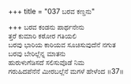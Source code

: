 +++
title = "037 ಬರವ ಕಣ್ಡನು"

+++
ಬರವ ಕಂಡನು ಪಾರ್ಥನೇನು  
ತ್ತರೆ ಕುಮಾರಿ ಕಠೋರ ಗತಿಯಲಿ  
ಬರವು ಭಾರಿಯ ಕಾರಿಯವ ಸೂಚಿಸುವುದೆನೆ ನಗುತ  
ಬರವು ಬೇರಿಲ್ಲೆನ್ನ ಮಾತನು  
ಹುರುಳುಗೆಡಿಸದೆ ಸಲಿಸುವೊಡೆ ನಿಮ  
ಗರುಹಿದಪೆನೆನೆ ಮೀರಬಲ್ಲೆನೆ ಮಗಳೆ ಹೇಳೆಂದ     ॥37॥